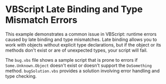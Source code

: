 # VBScript Late Binding and Type Mismatch Errors
This example demonstrates a common issue in VBScript: runtime errors caused by late binding and type mismatches.  Late binding allows you to work with objects without explicit type declarations, but if the object or its methods don't exist or are of unexpected types, your script will fail. 

The `bug.vbs` file shows a sample script that is prone to errors if `Some.Unknown.Object` doesn't exist or doesn't support the `DoSomething` method. `bugSolution.vbs` provides a solution involving error handling and type checking.